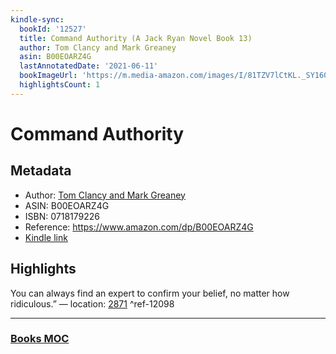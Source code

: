 ```yaml
---
kindle-sync:
  bookId: '12527'
  title: Command Authority (A Jack Ryan Novel Book 13)
  author: Tom Clancy and Mark Greaney
  asin: B00EOARZ4G
  lastAnnotatedDate: '2021-06-11'
  bookImageUrl: 'https://m.media-amazon.com/images/I/81TZV7lCtKL._SY160.jpg'
  highlightsCount: 1
---
```

# Command Authority
## Metadata
* Author: [Tom Clancy and Mark Greaney](https://www.amazon.comundefined)
* ASIN: B00EOARZ4G
* ISBN: 0718179226
* Reference: https://www.amazon.com/dp/B00EOARZ4G
* [Kindle link](kindle://book?action=open&asin=B00EOARZ4G)

## Highlights
You can always find an expert to confirm your belief, no matter how ridiculous.” — location: [2871](kindle://book?action=open&asin=B00EOARZ4G&location=2871) ^ref-12098

---
### [Books MOC](Books%20MOC.md)